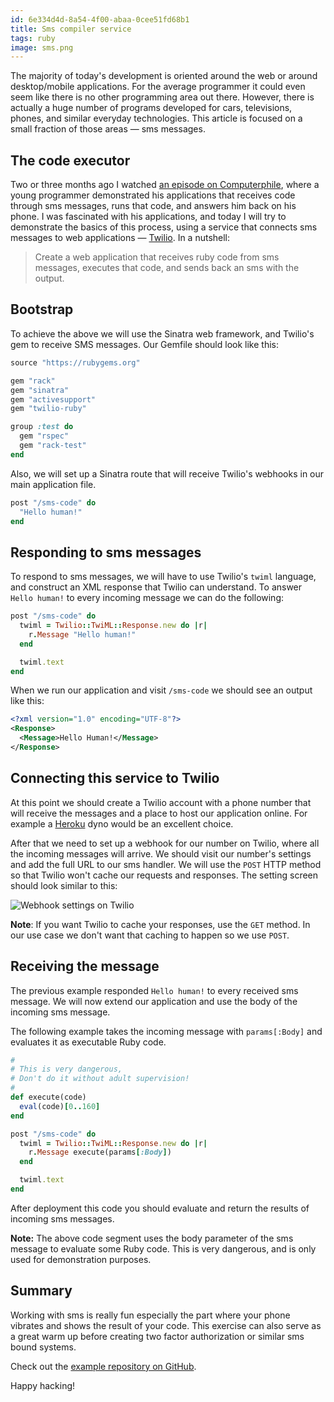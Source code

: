 ```yaml
---
id: 6e334d4d-8a54-4f00-abaa-0cee51fd68b1
title: Sms compiler service
tags: ruby
image: sms.png
---
```


The majority of today's development is oriented around the web or around desktop/mobile applications. For the average programmer it could even seem like there is no other programming area out there. However, there is actually a huge number of programs developed for cars, televisions, phones, and similar everyday technologies. This article is focused on a small fraction of those areas &mdash; sms messages.

## The code executor

Two or three months ago I watched [an episode on Computerphile](http://shiroyasha.github.io/sinatra-app-with-rspec.html), where a young programmer demonstrated his applications that receives code through sms messages, runs that code, and answers him back on his phone. I was fascinated with his applications, and today I will try to demonstrate the basics of this process, using a service that connects sms messages to web applications &mdash; [Twilio](https://www.twilio.com/). In a nutshell:

> Create a web application that receives ruby code from sms messages,
> executes that code, and sends back an sms with the output.

## Bootstrap

To achieve the above we will use the Sinatra web framework, and Twilio's
gem to receive SMS messages. Our Gemfile should look like this:

``` ruby
source "https://rubygems.org"

gem "rack"
gem "sinatra"
gem "activesupport"
gem "twilio-ruby"

group :test do
  gem "rspec"
  gem "rack-test"
end
```

Also, we will set up a Sinatra route that will receive Twilio's webhooks 
in our main application file.

``` ruby
post "/sms-code" do
  "Hello human!"
end
```

## Responding to sms messages

To respond to sms messages, we will have to use Twilio's `twiml` language,
and construct an XML response that Twilio can understand. To answer 
`Hello human!` to every incoming message we can do the following:

``` ruby
post "/sms-code" do
  twiml = Twilio::TwiML::Response.new do |r|
    r.Message "Hello human!"
  end

  twiml.text
end
```

When we run our application and visit `/sms-code` we should see an output like this:

``` xml
<?xml version="1.0" encoding="UTF-8"?>
<Response>
  <Message>Hello Human!</Message>
</Response>
```

## Connecting this service to Twilio

At this point we should create a Twilio account with a phone number that will 
receive the messages and a place to host our application online. For example a 
[Heroku](https://www.heroku.com/) dyno would be an excellent choice.

After that we need to set up a webhook for our number on Twilio, where
all the incoming messages will arrive. We should visit our number's settings
and add the full URL to our sms handler. We will use the `POST` HTTP
method so that Twilio won't cache our requests and responses.
The setting screen should look similar to this:

![Webhook settings on Twilio](/images/twilio_number_setup.png)

**Note**: If you want Twilio to cache your responses, use the `GET` method.
In our use case we don't want that caching to happen so we use `POST`.

## Receiving the message

The previous example responded `Hello human!` to every received sms message.
We will now extend our application and use the body of the incoming sms 
message.

The following example takes the incoming message with `params[:Body]`
and evaluates it as executable Ruby code.

``` ruby
#
# This is very dangerous, 
# Don't do it without adult supervision!
#
def execute(code)
  eval(code)[0..160]
end

post "/sms-code" do
  twiml = Twilio::TwiML::Response.new do |r|
    r.Message execute(params[:Body])
  end

  twiml.text
end
```

After deployment this code you should evaluate and return the results of
incoming sms messages.

**Note:** The above code segment uses the body parameter of the sms message
to evaluate some Ruby code. This is very dangerous, and is only used for 
demonstration purposes.

## Summary

Working with sms is really fun especially the part where your phone vibrates
and shows the result of your code. This exercise can also serve as a great
warm up before creating two factor authorization or similar sms bound systems.

Check out the [example repository on GitHub](https://github.com/shiroyasha/sms-ruby-code).

Happy hacking!
